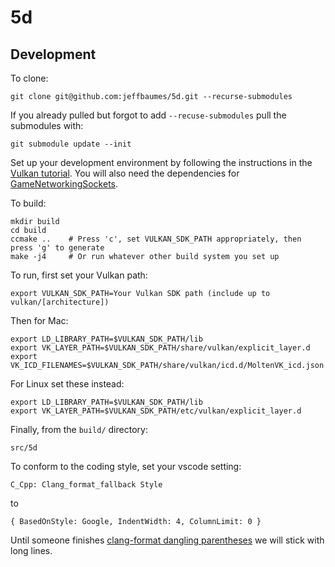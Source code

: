 # 5d

## Development

To clone:

```
git clone git@github.com:jeffbaumes/5d.git --recurse-submodules
```

If you already pulled but forgot to add `--recuse-submodules` pull the submodules with:

```
git submodule update --init
```

Set up your development environment by following the instructions in the
[Vulkan tutorial](https://vulkan-tutorial.com/Development_environment).
You will also need the dependencies for
[GameNetworkingSockets](https://github.com/ValveSoftware/GameNetworkingSockets/blob/master/BUILDING.md).

To build:
```
mkdir build
cd build
ccmake ..    # Press 'c', set VULKAN_SDK_PATH appropriately, then press 'g' to generate
make -j4     # Or run whatever other build system you set up
```

To run, first set your Vulkan path:
```
export VULKAN_SDK_PATH=Your Vulkan SDK path (include up to vulkan/[architecture])
```

Then for Mac:
```
export LD_LIBRARY_PATH=$VULKAN_SDK_PATH/lib
export VK_LAYER_PATH=$VULKAN_SDK_PATH/share/vulkan/explicit_layer.d
export VK_ICD_FILENAMES=$VULKAN_SDK_PATH/share/vulkan/icd.d/MoltenVK_icd.json
```

For Linux set these instead:
```
export LD_LIBRARY_PATH=$VULKAN_SDK_PATH/lib
export VK_LAYER_PATH=$VULKAN_SDK_PATH/etc/vulkan/explicit_layer.d
```

Finally, from the `build/` directory:
```
src/5d
```

To conform to the coding style, set your vscode setting:
```
C_Cpp: Clang_format_fallback Style
```

to
```
{ BasedOnStyle: Google, IndentWidth: 4, ColumnLimit: 0 }
```

Until someone finishes [clang-format dangling parentheses](https://reviews.llvm.org/D33029)
we will stick with long lines.
